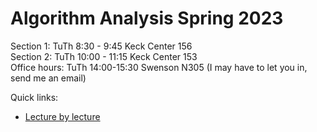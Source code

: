 # Algorithm Analysis Spring 2023

Section 1: TuTh 8:30 - 9:45 Keck Center 156  
Section 2: TuTh 10:00 - 11:15 Keck Center 153  
Office hours: TuTh 14:00-15:30 Swenson N305 (I may have to let you in, send me an email)

Quick links:

- [Lecture by lecture](lecture-by-lecture.md)

